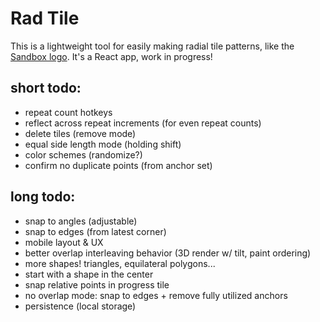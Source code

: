 # Rad Tile

This is a lightweight tool for easily making radial tile patterns, like the [Sandbox logo](https://sandbox.is). It's a React app, work in progress!

## short todo:

-   repeat count hotkeys
-   reflect across repeat increments (for even repeat counts)
-   delete tiles (remove mode)
-   equal side length mode (holding shift)
-   color schemes (randomize?)
-   confirm no duplicate points (from anchor set)

## long todo:

-   snap to angles (adjustable)
-   snap to edges (from latest corner)
-   mobile layout & UX
-   better overlap interleaving behavior (3D render w/ tilt, paint ordering)
-   more shapes! triangles, equilateral polygons...
-   start with a shape in the center
-   snap relative points in progress tile
-   no overlap mode: snap to edges + remove fully utilized anchors
-   persistence (local storage)

